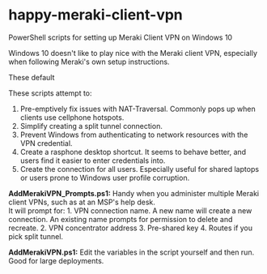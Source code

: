 # happy-meraki-client-vpn
PowerShell scripts for setting up Meraki Client VPN on Windows 10

Windows 10 doesn't like to play nice with the Meraki client VPN, especially when following Meraki's own setup instructions.

These default 

These scripts attempt to:
  1. Pre-emptively fix issues with NAT-Traversal. Commonly pops up when clients use cellphone hotspots.
  2. Simplify creating a split tunnel connection.
  3. Prevent Windows from authenticating to network resources with the VPN credential.
  4. Create a rasphone desktop shortcut. It seems to behave better, and users find it easier to enter credentials into.
  5. Create the connection for all users. Especially useful for shared laptops or users prone to Windows user profile corruption.
  
  <b>AddMerakiVPN_Prompts.ps1:</b> Handy when you administer multiple Meraki client VPNs, such as at an MSP's help desk.    
    It will prompt for:
    1. VPN connection name.
        A new name will create a new connection. An existing name prompts for permission to delete and recreate.
    2. VPN concentrator address
    3. Pre-shared key
    4. Routes if you pick split tunnel.
  
  <b>AddMerakiVPN.ps1:</b> Edit the variables in the script yourself and then run. Good for large deployments. 
